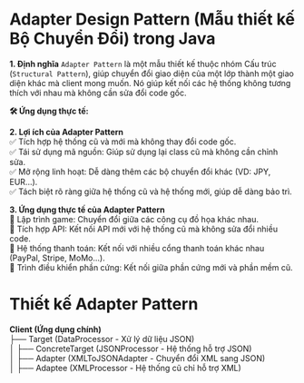 # Adapter Design Pattern (Mẫu thiết kế Bộ Chuyển Đổi) trong Java

**1. Định nghĩa**
`Adapter Pattern` là một mẫu thiết kế thuộc nhóm Cấu trúc (`Structural Pattern`), 
giúp chuyển đổi giao diện của một lớp thành một giao diện khác mà client mong muốn. 
Nó giúp kết nối các hệ thống không tương thích với nhau mà không cần sửa đổi code gốc.

**🛠 Ứng dụng thực tế:**

**2. Lợi ích của Adapter Pattern** <br>
✅ Tích hợp hệ thống cũ và mới mà không thay đổi code gốc. <br>
✅ Tái sử dụng mã nguồn: Giúp sử dụng lại class cũ mà không cần chỉnh sửa. <br>
✅ Mở rộng linh hoạt: Dễ dàng thêm các bộ chuyển đổi khác (VD: JPY, EUR...). <br>
✅ Tách biệt rõ ràng giữa hệ thống cũ và hệ thống mới, giúp dễ dàng bảo trì. <br>

**3. Ứng dụng thực tế của Adapter Pattern** <br>
📌 Lập trình game: Chuyển đổi giữa các công cụ đồ họa khác nhau. <br>
📌 Tích hợp API: Kết nối API mới với hệ thống cũ mà không sửa đổi nhiều code.  <br>
📌 Hệ thống thanh toán: Kết nối với nhiều cổng thanh toán khác nhau (PayPal, Stripe, MoMo...). <br>
📌 Trình điều khiển phần cứng: Kết nối giữa phần cứng mới và phần mềm cũ. <br>

# Thiết kế Adapter Pattern

**Client (Ứng dụng chính)** <br>
├── Target (DataProcessor - Xử lý dữ liệu JSON) <br>
│   ├── ConcreteTarget (JSONProcessor - Hệ thống hỗ trợ JSON) <br>
│   ├── Adapter (XMLToJSONAdapter - Chuyển đổi XML sang JSON) <br>
│   ├── Adaptee (XMLProcessor - Hệ thống cũ chỉ hỗ trợ XML) <br>
